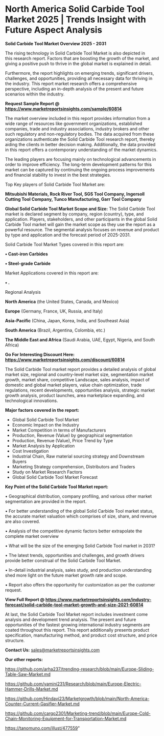 # North America Solid Carbide Tool Market 2025 | Trends Insight with Future Aspect Analysis

<Strong> Solid Carbide Tool Market Overview 2025 - 2031</strong>

The rising technology in Solid Carbide Tool Market is also depicted in this research report. Factors that are boosting the growth of the market, and giving a positive push to thrive in the global market is explained in detail.

Furthermore, the report highlights on emerging trends, significant drivers, challenges, and opportunities, providing all necessary data for thriving in the industry. This report market research offers a comprehensive perspective, including an in-depth analysis of the present and future scenarios within the industry.

<strong>Request Sample Report @ <a href=https://www.marketreportsinsights.com/sample/60814>https://www.marketreportsinsights.com/sample/60814</a></strong>

The market overview included in this report provides information from a wide range of resources like government organizations, established companies, trade and industry associations, industry brokers and other such regulatory and non-regulatory bodies. The data acquired from these organizations authenticate the Solid Carbide Tool research report, thereby aiding the clients in better decision making. Additionally, the data provided in this report offers a contemporary understanding of the market dynamics.

The leading players are focusing mainly on technological advancements in order to improve efficiency. The long-term development patterns for this market can be captured by continuing the ongoing process improvements and financial stability to invest in the best strategies.

Top Key players of Solid Carbide Tool Market are:

<strong>Mitsubishi Materials, Rock River Tool, SGS Tool Company, Ingersoll Cutting Tool Company, Tunco Manufacturing, Garr Tool Company</strong>

<strong><b>Global Solid Carbide Tool Market Scope and Size:</b></strong>
The Solid Carbide Tool market is declared segment by company, region (country), type, and application. Players, stakeholders, and other participants in the global Solid Carbide Tool market will gain the market scope as they use the report as a powerful resource. The segmental analysis focuses on revenue and product by type and application and the forecast period of 2025-2031.

Solid Carbide Tool Market Types covered in this report are:

<strong>• Cast-iron Carbides

• Steel-grade Carbide</strong>

Market Applications covered in this report are:

<strong>• .</strong> 

Regional Analysis

<strong>North America</strong> (the United States, Canada, and Mexico)

<strong>Europe</strong> (Germany, France, UK, Russia, and Italy)

<strong>Asia-Pacific</strong> (China, Japan, Korea, India, and Southeast Asia)

<strong>South America</strong> (Brazil, Argentina, Colombia, etc.)

<strong>The Middle East and Africa</strong> (Saudi Arabia, UAE, Egypt, Nigeria, and South Africa)

<strong>Go For Interesting Discount Here: <a href=https://www.marketreportsinsights.com/discount/60814>https://www.marketreportsinsights.com/discount/60814</a></strong>

The Solid Carbide Tool market report provides a detailed analysis of global market size, regional and country-level market size, segmentation market growth, market share, competitive Landscape, sales analysis, impact of domestic and global market players, value chain optimization, trade regulations, recent developments, opportunities analysis, strategic market growth analysis, product launches, area marketplace expanding, and technological innovations.

<strong><b>Major factors covered in the report:</b></strong>
<ul>
  <li>Global Solid Carbide Tool Market </li>
  <li>Economic Impact on the Industry</li>
  <li>Market Competition in terms of Manufacturers</li>
  <li>Production, Revenue (Value) by geographical segmentation</li>
  <li>Production, Revenue (Value), Price Trend by Type</li>
  <li>Market Analysis by Application</li>
  <li>Cost Investigation</li>
  <li>Industrial Chain, Raw material sourcing strategy and Downstream Buyers</li>
  <li>Marketing Strategy comprehension, Distributors and Traders</li>
  <li>Study on Market Research Factors</li>
  <li>Global Solid Carbide Tool Market Forecast</li>
</ul>

<strong><b>Key Point of the Solid Carbide Tool Market report:</b></strong>

• Geographical distribution, company profiling, and various other market segmentation are provided in the report.

• For better understanding of the global Solid Carbide Tool market status, the accurate market valuation which comprises of size, share, and revenue are also covered.

• Analysis of the competitive dynamic factors better extrapolate the complete market overview

• What will be the size of the emerging Solid Carbide Tool market in 2031?

• The latest trends, opportunities and challenges, and growth drivers provide better construal of the Solid Carbide Tool Market.

• In-detail industrial analysis, sales study, and production understanding shed more light on the future market growth rate and scope.

• Report also offers the opportunity for customization as per the customer request.

<strong><b>View Full Report @ <a href=https://www.marketreportsinsights.com/industry-forecast/solid-carbide-tool-market-growth-and-size-2021-60814>https://www.marketreportsinsights.com/industry-forecast/solid-carbide-tool-market-growth-and-size-2021-60814</a></b></strong>


At last, the Solid Carbide Tool Market report includes investment come analysis and development trend analysis. The present and future opportunities of the fastest growing international industry segments are coated throughout this report. This report additionally presents product specification, manufacturing method, and product cost structure, and price structure.

<strong>Contact Us:</strong>
sales@marketreportsinsights.com

<strong>Our other reports:</strong>

<a href=https://github.com/arha237/trending-research/blob/main/Europe-Sliding-Table-Saw-Market.md>https://github.com/arha237/trending-research/blob/main/Europe-Sliding-Table-Saw-Market.md</a>

<a href=https://github.com/yamini231/Research/blob/main/Europe-Electric-Hammer-Drills-Market.md>https://github.com/yamini231/Research/blob/main/Europe-Electric-Hammer-Drills-Market.md</a>

<a href=https://github.com/Hindavi23/Marketgrowth/blob/main/North-America-Counter-Current-Gasifier-Market.md>https://github.com/Hindavi23/Marketgrowth/blob/main/North-America-Counter-Current-Gasifier-Market.md</a>

<a href=https://github.com/cargo2301/Marketing-trend/blob/main/Europe-Cold-Chain-Monitoring-Equipment-for-Transportation-Market.md>https://github.com/cargo2301/Marketing-trend/blob/main/Europe-Cold-Chain-Monitoring-Equipment-for-Transportation-Market.md</a>

<a href=https://tanomuno.com/illust/477559>https://tanomuno.com/illust/477559</a>"
